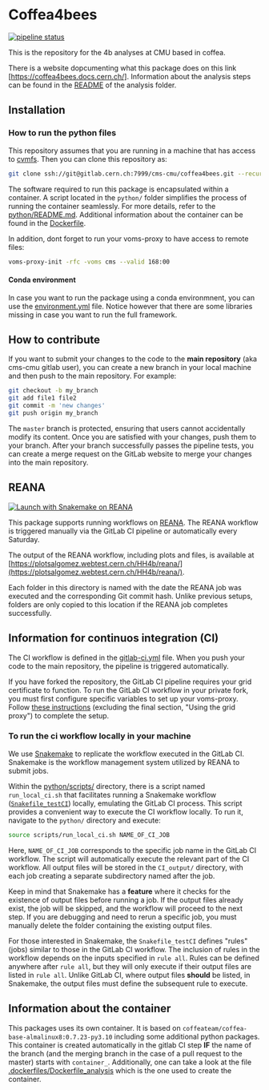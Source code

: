 # Coffea4bees

[![pipeline status](https://gitlab.cern.ch/cms-cmu/coffea4bees/badges/master/pipeline.svg)](https://gitlab.cern.ch/cms-cmu/coffea4bees/-/commits/master)

This is the repository for the 4b analyses at CMU based in coffea.

There is a website dopcumenting what this package does on this link [https://coffea4bees.docs.cern.ch/].
Information about the analysis steps can be found in the [README](python/analysis/README.md) of the analysis folder.

## Installation

### How to run the python files

This repository assumes that you are running in a machine that has access to [cvmfs](https://cernvm.cern.ch/fs/). Then you can clone this repository as:

```bash
git clone ssh://git@gitlab.cern.ch:7999/cms-cmu/coffea4bees.git --recursive
```

The software required to run this package is encapsulated within a container. A script located in the `python/` folder simplifies the process of running the container seamlessly. For more details, refer to the [python/README.md](python/README.md). Additional information about the container can be found in the [Dockerfile](Dockerfile).

In addition, dont forget to run your voms-proxy to have access to remote files:

```bash
voms-proxy-init -rfc -voms cms --valid 168:00
```

#### Conda environment

In case you want to run the package using a conda environmnent, you can use the [environment.yml](environment.yml) file. Notice however that there are some libraries missing in case you want to run the full framework.

## How to contribute

If you want to submit your changes to the code to the **main repository** (aka cms-cmu gitlab user), you can create a new branch in your local machine and then push to the main repository. For example:

```bash
git checkout -b my_branch
git add file1 file2
git commit -m 'new changes'
git push origin my_branch
```

The `master` branch is protected, ensuring that users cannot accidentally modify its content. Once you are satisfied with your changes, push them to your branch. After your branch successfully passes the pipeline tests, you can create a merge request on the GitLab website to merge your changes into the main repository.

## REANA

[![Launch with Snakemake on REANA](https://www.reana.io/static/img/badges/launch-on-reana.svg)]($https://reana.cern.ch/launch?name=Coffea4bees&specification=reana.yml&url=https%3A%2F%2Fgitlab.cern.ch%2Fcms-cmu%2Fcoffea4bees)

This package supports running workflows on [REANA](https://reana.cern.ch/). The REANA workflow is triggered manually via the GitLab CI pipeline or automatically every Saturday.

The output of the REANA workflow, including plots and files, is available at [https://plotsalgomez.webtest.cern.ch/HH4b/reana/](https://plotsalgomez.webtest.cern.ch/HH4b/reana/).

Each folder in this directory is named with the date the REANA job was executed and the corresponding Git commit hash. Unlike previous setups, folders are only copied to this location if the REANA job completes successfully.

## Information for continuos integration (CI)

The CI workflow is defined in the [gitlab-ci.yml](.gitlab-ci.yml) file. When you push your code to the main repository, the pipeline is triggered automatically.

If you have forked the repository, the GitLab CI pipeline requires your grid certificate to function. To run the GitLab CI workflow in your private fork, you must first configure specific variables to set up your voms-proxy. Follow [these instructions](https://awesome-workshop.github.io/gitlab-cms/03-vomsproxy/index.html) (excluding the final section, "Using the grid proxy") to complete the setup.

### To run the ci workflow locally in your machine

We use [Snakemake](https://snakemake.readthedocs.io/en/stable/) to replicate the workflow executed in the GitLab CI. Snakemake is the workflow management system utilized by REANA to submit jobs.

Within the [python/scripts/](python/scripts/) directory, there is a script named `run_local_ci.sh` that facilitates running a Snakemake workflow ([`Snakefile_testCI`](python/workflows/Snakefile_testCI)) locally, emulating the GitLab CI process. This script provides a convenient way to execute the CI workflow locally. To run it, navigate to the `python/` directory and execute:

```bash
source scripts/run_local_ci.sh NAME_OF_CI_JOB
```

Here, `NAME_OF_CI_JOB` corresponds to the specific job name in the GitLab CI workflow. The script will automatically execute the relevant part of the CI workflow. All output files will be stored in the `CI_output/` directory, with each job creating a separate subdirectory named after the job.

Keep in mind that Snakemake has a **feature** where it checks for the existence of output files before running a job. If the output files already exist, the job will be skipped, and the workflow will proceed to the next step. If you are debugging and need to rerun a specific job, you must manually delete the folder containing the existing output files.

For those interested in Snakemake, the `Snakefile_testCI` defines "rules" (jobs) similar to those in the GitLab CI workflow. The inclusion of rules in the workflow depends on the inputs specified in `rule all`. Rules can be defined anywhere after `rule all`, but they will only execute if their output files are listed in `rule all`. Unlike GitLab CI, where output files **should** be listed, in Snakemake, the output files must define the subsequent rule to execute.

## Information about the container

This packages uses its own container. It is based on `coffeateam/coffea-base-almalinux8:0.7.23-py3.10` including some additional python packages. This container is created automatically in the gitlab CI step **IF** the name of the branch (and the merging branch in the case of a pull request to the master) starts with `container_`. Additionally, one can take a look at the file [.dockerfiles/Dockerfile_analysis](.dockerfiles/Dockerfile_analysis) which is the one used to create the container.
